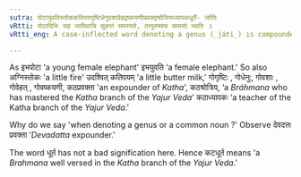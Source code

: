 ```yaml
---
sutra: पोटायुवतिस्तोककतिपयगृष्टिधेनुवशावेहद्वष्कयणीप्रवक्तृश्रोत्रियाध्यापकधूर्तै- र्जातिः
vRtti: पोटादिभिः सह जातिवाचि सुबन्तं समस्यते, तत्पुरुषश्च समासो भवति ॥
vRtti_eng: A case-inflected word denoting a genus (_játi_) is compounded with the words _potá_ ‘a hermaphrodite,\" _yuvati_, \"a young female,\" _stoka_ \"a little,\" _katipaya_ \"a few,\" _grishţi_ \"a cow which has had only one calf,\" _dhenu_ \"milch-cow,\" _vaśá_, \"a barren female,\" _vehad_, \"a cow that miscarries,\" _bashkayani_ \"a cow that has a full-grown calf,\" _pravaktri_ \"an expounder,\" _śrotriya_ \"a learned _Brahmana_,’ _adhyapaka_, \"a teacher,\" and _dhúrta_ ‘a cunning fellow; and the resulting compound is called -Tat-purusha_.

---
```

As इभपोटा 'a young female elephant' इभयुवति ‘a female elephant.' So also अग्निस्तोकः 'a little fire' उदश्वित् कतिपयम् 'a little butter milk,' गोगृष्टिः , गोधेनुः, गोवशाः , गोवेहत् , गोवष्कयणी, कठप्रवक्ता 'an expounder of _Katha_', कठश्रोत्रिय, ‘a _Bráhmana_ who has mastered the _Katha_ branch of the _Yajur_ _Veda_' कठाध्यापकः ‘a teacher of the Katha branch of the _Yajur_ _Veda_.'

Why do we say 'when denoting a genus or a common noun ?' Observe देवदत्तः प्रवक्ता  ‘_Devadatta_ expounder.'

The word धूर्त has not a bad signification here. Hence कटधूर्त means 'a _Brahmana_ well versed in the _Katha_ branch of the _Yajur_ _Veda_.'